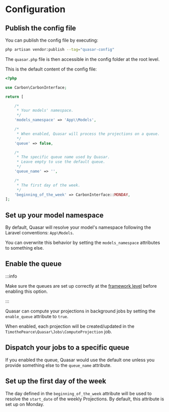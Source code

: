 # Configuration

## Publish the config file

You can publish the config file by executing:

```bash
php artisan vendor:publish --tag="quasar-config"
```

The `quasar.php` file is then accessible in the config folder at the root level.

This is the default content of the config file:

```php
<?php

use Carbon\CarbonInterface;

return [

    /*
     * Your models' namespace.
     */
    'models_namespace' => 'App\\Models',

    /*
     * When enabled, Quasar will process the projections on a queue.
     */
    'queue' => false,

    /*
     * The specific queue name used by Quasar.
     * Leave empty to use the default queue.
     */
    'queue_name' => '',

    /*
     * The first day of the week.
     */
    'beginning_of_the_week' => CarbonInterface::MONDAY,
];
```

## Set up your model namespace

By default, Quasar will resolve your model's namespace following the Laravel conventions: `App\Models`.

You can overwrite this behavior by setting the `models_namespace` attributes to something else.

## Enable the queue

:::info

Make sure the queues are set up correctly at the [framework level](https://laravel.com/docs/8.x/queues#running-the-queue-worker) before enabling this option.

:::

Quasar can compute your projections in background jobs by setting the `enable_queue` attribute to `true`.

When enabled, each projection will be created/updated in the `TimothePearce\Quasar\Jobs\ComputeProjection` job.

## Dispatch your jobs to a specific queue

If you enabled the queue, Quasar would use the default one unless you provide something else to the `queue_name` attribute.

## Set up the first day of the week

The day defined in the `beginning_of_the_week` attribute will be used to resolve the `start_date` of the weekly Projections.  By default, this attribute is set up on Monday.